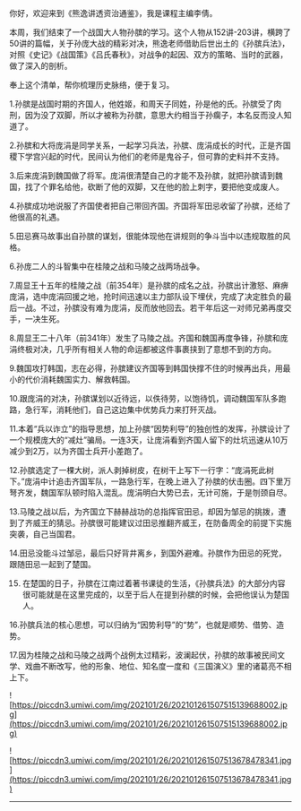 你好，欢迎来到《熊逸讲透资治通鉴》，我是课程主编李倩。

本周，我们结束了一个战国大人物孙膑的学习。这个人物从152讲-203讲，横跨了50讲的篇幅，关于孙庞大战的精彩对决，熊逸老师借助后世出土的《孙膑兵法》，对照《史记》《战国策》《吕氏春秋》，对战争的起因、双方的策略、当时的武器，做了深入的剖析。

奉上这个清单，帮你梳理历史脉络，便于复习。

1.孙膑是战国时期的齐国人，他姓姬，和周天子同姓，孙是他的氏。孙膑受了肉刑，因为没了双脚，所以才被称为孙膑，意思大约相当于孙瘸子，本名反而没人知道了。

2.孙膑和大将庞涓是同学关系，一起学习兵法，孙膑、庞涓成长的时代，正是齐国稷下学宫兴起的时代，民间认为他们的老师是鬼谷子，但可靠的史料并不支持。

3.后来庞涓到魏国做了将军。庞涓很清楚自己的才能不及孙膑，就把孙膑请到魏国，找了个罪名给他，砍断了他的双脚，又在他的脸上刺字，要把他变成废人。

4.孙膑成功地说服了齐国使者把自己带回齐国。齐国将军田忌收留了孙膑，还给了他很高的礼遇。

5.田忌赛马故事出自孙膑的谋划，很能体现他在讲规则的争斗当中以违规取胜的风格。

6.孙庞二人的斗智集中在桂陵之战和马陵之战两场战争。

7.周显王十五年的桂陵之战（前354年）是孙膑的成名之战，孙膑出计激怒、麻痹庞涓，选中庞涓回援之地，抢时间迅速以主力部队设下埋伏，完成了决定胜负的最后一战。不过，孙膑没有难为庞涓，反而放他回去。若干年后这一对师兄弟再度交手，一决生死。

8.周显王二十八年（前341年）发生了马陵之战。齐国和魏国再度争锋，孙膑和庞涓终极对决，几乎所有相关人物的命运都被这件事裹挟到了意想不到的方向。

9.魏国攻打韩国，志在必得，孙膑建议齐国等到韩国快撑不住的时候再出兵，用最小的代价消耗魏国实力、解救韩国。

10.跟庞涓的对决，孙膑谋划以近待远，以佚待劳，以饱待饥，调动魏国军队多跑路，急行军，消耗他们，自己这边集中优势兵力来打歼灭战。

11.本着“兵以诈立”的指导思想，加上孙膑“因势利导”的独创性的发挥，孙膑设计了一个规模庞大的“减灶”骗局。一连3天，让庞涓看到齐国人留下的灶坑迅速从10万减少到2万，以为齐国士兵开小差跑了。

12.孙膑选定了一棵大树，派人剥掉树皮，在树干上写下一行字：“庞涓死此树下。”庞涓中计追击齐国军队，一路急行军，在晚上进入了孙膑的伏击圈。四下里万弩齐发，魏国军队顿时陷入混乱。庞涓明白大势已去，无计可施，于是刎颈自尽。

13.马陵之战以后，为齐国立下赫赫战功的总指挥官田忌，却因为邹忌的挑拨，遭到了齐威王的猜忌。孙膑很可能建议过田忌推翻齐威王，在防备周全的前提下实施突袭，自己当国君。

14.田忌没能斗过邹忌，最后只好背井离乡，到国外避难。孙膑作为田忌的死党，跟随田忌一起到了楚国。

15. 在楚国的日子，孙膑在江南过着著书课徒的生活，《孙膑兵法》的大部分内容很可能就是在这里完成的，以至于后人在提到孙膑的时候，会把他误认为楚国人。

16.孙膑兵法的核心思想，可以归纳为“因势利导”的“势”，也就是顺势、借势、造势。

17.因为桂陵之战和马陵之战两个战例太过精彩，波澜起伏，孙膑的故事被民间文学、戏曲不断改写，他的形象、地位、知名度一度和《三国演义》里的诸葛亮不相上下。

![https://piccdn3.umiwi.com/img/202101/26/202101261507515139688002.jpg](https://piccdn3.umiwi.com/img/202101/26/202101261507515139688002.jpg)

![https://piccdn3.umiwi.com/img/202101/26/202101261507513678478341.jpg](https://piccdn3.umiwi.com/img/202101/26/202101261507513678478341.jpg)

---
